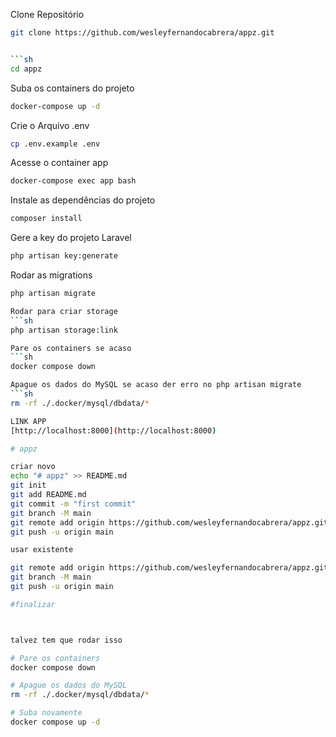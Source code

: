 Clone Repositório
```sh
git clone https://github.com/wesleyfernandocabrera/appz.git


```sh
cd appz
```

Suba os containers do projeto
```sh
docker-compose up -d
```


Crie o Arquivo .env
```sh
cp .env.example .env
```

Acesse o container app
```sh
docker-compose exec app bash
```


Instale as dependências do projeto
```sh
composer install
```

Gere a key do projeto Laravel
```sh
php artisan key:generate
```
Rodar as migrations
```sh
php artisan migrate

Rodar para criar storage
```sh
php artisan storage:link

Pare os containers se acaso
```sh
docker compose down

Apague os dados do MySQL se acaso der erro no php artisan migrate
```sh
rm -rf ./.docker/mysql/dbdata/*

LINK APP
[http://localhost:8000](http://localhost:8000)

# appz

criar novo
echo "# appz" >> README.md
git init
git add README.md
git commit -m "first commit"
git branch -M main
git remote add origin https://github.com/wesleyfernandocabrera/appz.git
git push -u origin main

usar existente

git remote add origin https://github.com/wesleyfernandocabrera/appz.git
git branch -M main
git push -u origin main

#finalizar



talvez tem que rodar isso 

# Pare os containers
docker compose down

# Apague os dados do MySQL
rm -rf ./.docker/mysql/dbdata/*

# Suba novamente
docker compose up -d
